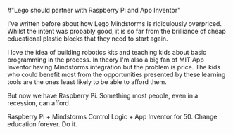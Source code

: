 #"Lego should partner with Raspberry Pi and App Inventor"

I've written before about how Lego Mindstorms is ridiculously overpriced. Whilst the intent was probably good, it is so far from the brilliance of cheap educational plastic blocks that they need to start again.

I love the idea of building robotics kits and teaching kids about basic programming in the process. In theory I'm also a big fan of MIT App Inventor having Mindstorms integration but the problem is price. The kids who could benefit most from the opportunities presented by these learning tools are the ones least likely to be able to afford them.

But now we have Raspberry Pi. Something most people, even in a recession, can afford.

Raspberry Pi + Mindstorms Control Logic + App Inventor for 50. Change education forever. Do it.